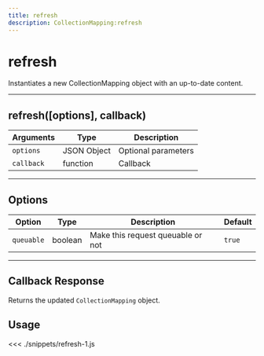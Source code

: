 ```yaml
---
title: refresh
description: CollectionMapping:refresh
---
```


# refresh

Instantiates a new CollectionMapping object with an up-to-date content.

---

## refresh([options], callback)

| Arguments  | Type        | Description         |
| ---------- | ----------- | ------------------- |
| `options`  | JSON Object | Optional parameters |
| `callback` | function    | Callback            |

---

## Options

| Option     | Type    | Description                       | Default |
| ---------- | ------- | --------------------------------- | ------- |
| `queuable` | boolean | Make this request queuable or not | `true`  |

---

## Callback Response

Returns the updated `CollectionMapping` object.

## Usage

<<< ./snippets/refresh-1.js

